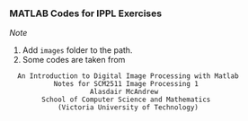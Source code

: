 ### MATLAB Codes for IPPL Exercises

_Note_
  1. Add ``images`` folder to the path.
  2. Some codes are taken from
  ```
    An Introduction to Digital Image Processing with Matlab
             Notes for SCM2511 Image Processing 1
                      Alasdair McAndrew
          School of Computer Science and Mathematics
              (Victoria University of Technology)
  ```
